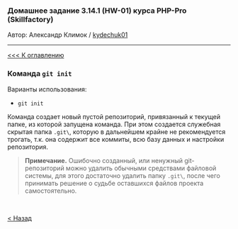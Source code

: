 ### Домашнее задание 3.14.1 (HW-01) курса PHP-Pro (Skillfactory)

Автор: Александр Климок / [kydechuk01](https://github.com/kydechuk01/)

---

[<<< К оглавлению](./README.md#оглавление) 

### Команда  `git init` 


Варианты использования:
- `git init`

Команда создает новый пустой репозиторий, привязанный к текущей папке, из которой запущена команда. При этом создается служебная скрытая папка `.git\`, которую в дальнейшем крайне не рекомендуется трогать, т.к. она содержит все коммиты, всю базу данных и настройки репозитория.

>**Примечание.** Ошибочно созданный, или ненужный git-репозиторий можно удалить обычными средствами файловой системы, для этого достаточно удалить папку `.git\`, после чего принимать решение о судьбе оставшихся файлов проекта самостоятельно.


<br>

[< Назад](./README.md#оглавление) 
